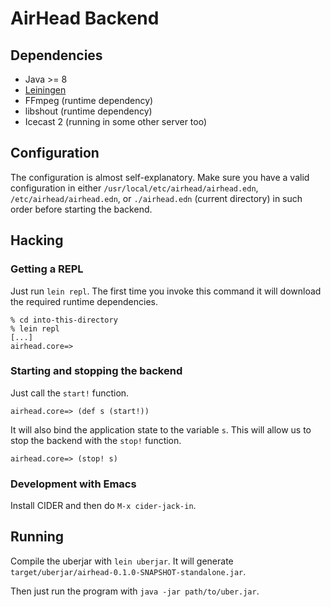 # AirHead Backend

## Dependencies

- Java >= 8
- [Leiningen](https://leiningen.org/)
- FFmpeg (runtime dependency)
- libshout (runtime dependency)
- Icecast 2 (running in some other server too)

## Configuration

The configuration is almost self-explanatory. Make sure you have a
valid configuration in either `/usr/local/etc/airhead/airhead.edn`,
`/etc/airhead/airhead.edn`, or `./airhead.edn` (current directory)
in such order before starting the backend.

## Hacking

### Getting a REPL

Just run `lein repl`. The first time you invoke this command it will download
the required runtime dependencies.

```
% cd into-this-directory
% lein repl
[...]
airhead.core=>
```

### Starting and stopping the backend

Just call the `start!` function.

```
airhead.core=> (def s (start!))
```

It will also bind the application state to the variable `s`. This will allow us
to stop the backend with the `stop!` function.

```
airhead.core=> (stop! s)
```

### Development with Emacs

Install CIDER and then do `M-x cider-jack-in`.

## Running

Compile the uberjar with `lein uberjar`.
It will generate `target/uberjar/airhead-0.1.0-SNAPSHOT-standalone.jar`.

Then just run the program with `java -jar path/to/uber.jar`.
